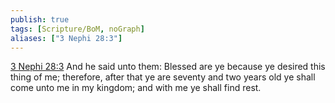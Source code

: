 ```yaml
---
publish: true
tags: [Scripture/BoM, noGraph]
aliases: ["3 Nephi 28:3"]
---
```

[3 Nephi 28:3](https://churchofjesuschrist.org/study/scriptures/bofm/3-ne/28?lang=eng&id=p3#p3) And he said unto them: Blessed are ye because ye desired this thing of me; therefore, after that ye are seventy and two years old ye shall come unto me in my kingdom; and with me ye shall find rest.
